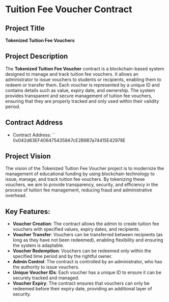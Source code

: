 # Tuition Fee Voucher Contract

## Project Title
**Tokenized Tuition Fee Vouchers**

## Project Description
The **Tokenized Tuition Fee Voucher** contract is a blockchain-based system designed to manage and track tuition fee vouchers. It allows an administrator to issue vouchers to students or recipients, enabling them to redeem or transfer them. Each voucher is represented by a unique ID and contains details such as value, expiry date, and ownership. The system provides transparent and secure management of tuition fee vouchers, ensuring that they are properly tracked and only used within their validity period.

## Contract Address
- Contract Address: ``
0x042d63EF4064754358A7cE2B9B7a74415E42978E

## Project Vision
The vision of the Tokenized Tuition Fee Voucher project is to modernize the management of educational funding by using blockchain technology to issue, manage, and track tuition fee vouchers. By tokenizing these vouchers, we aim to provide transparency, security, and efficiency in the process of tuition fee management, reducing fraud and administrative overhead.

## Key Features:
- **Voucher Creation**: The contract allows the admin to create tuition fee vouchers with specified values, expiry dates, and recipients.
- **Voucher Transfer**: Vouchers can be transferred between recipients (as long as they have not been redeemed), enabling flexibility and ensuring the system is adaptable.
- **Voucher Redemption**: Vouchers can be redeemed only within the specified time period and by the rightful owner.
- **Admin Control**: The contract is controlled by an administrator, who has the authority to issue vouchers.
- **Unique Voucher IDs**: Each voucher has a unique ID to ensure it can be securely tracked and managed.
- **Voucher Expiry**: The contract ensures that vouchers can only be redeemed before their expiry date, providing an additional layer of security.
